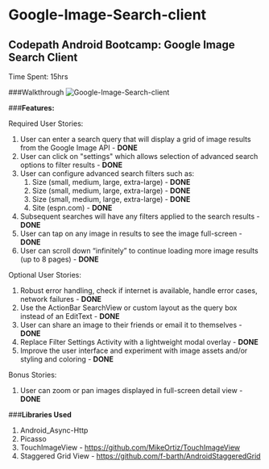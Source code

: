 # Google-Image-Search-client
## Codepath Android Bootcamp: Google Image Search Client

Time Spent: 15hrs

###Walkthrough
![Google-Image-Search-client](GImageSearch.gif)

###**Features:**

Required User Stories:
  1. User can enter a search query that will display a grid of image results from the Google Image API - **DONE**
  2. User can click on "settings" which allows selection of advanced search options to filter results - **DONE**
  3. User can configure advanced search filters such as: 
      1. Size (small, medium, large, extra-large) - **DONE**
      2. Size (small, medium, large, extra-large) - **DONE**
      3. Size (small, medium, large, extra-large) - **DONE**
      4. Site (espn.com) - **DONE**
  4. Subsequent searches will have any filters applied to the search results - **DONE**
  5. User can tap on any image in results to see the image full-screen - **DONE**
  6. User can scroll down “infinitely” to continue loading more image results (up to 8 pages) - **DONE**

Optional User Stories:
  1. Robust error handling, check if internet is available, handle error cases, network failures - **DONE**
  2. Use the ActionBar SearchView or custom layout as the query box instead of an EditText - **DONE**
  3. User can share an image to their friends or email it to themselves - **DONE**
  4. Replace Filter Settings Activity with a lightweight modal overlay - **DONE**
  5. Improve the user interface and experiment with image assets and/or styling and coloring - **DONE**
 
Bonus Stories:
  1. User can zoom or pan images displayed in full-screen detail view - **DONE**
  
###**Libraries Used**
  1. Android_Async-Http
  2. Picasso
  3. TouchImageView - https://github.com/MikeOrtiz/TouchImageView
  4. Staggered Grid View - https://github.com/f-barth/AndroidStaggeredGrid
